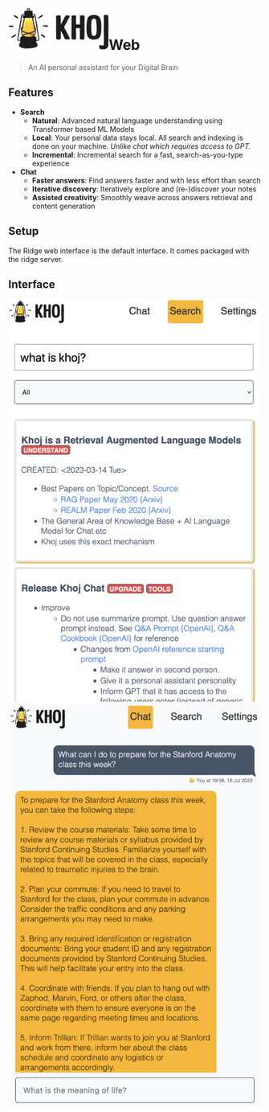 <h1><img src="./assets/ridge-logo-sideways-500.png" width="200" alt="Ridge Logo">Web</h1>

> An AI personal assistant for your Digital Brain

## Features
- **Search**
  - **Natural**: Advanced natural language understanding using Transformer based ML Models
  - **Local**: Your personal data stays local. All search and indexing is done on your machine. *Unlike chat which requires access to GPT.*
  - **Incremental**: Incremental search for a fast, search-as-you-type experience
- **Chat**
  - **Faster answers**: Find answers faster and with less effort than search
  - **Iterative discovery**: Iteratively explore and (re-)discover your notes
  - **Assisted creativity**: Smoothly weave across answers retrieval and content generation

## Setup
The Ridge web interface is the default interface. It comes packaged with the ridge server.

## Interface
![](./assets/ridge_search_on_web.png ':size=400px')
![](./assets/ridge_chat_on_web.png ':size=400px')
